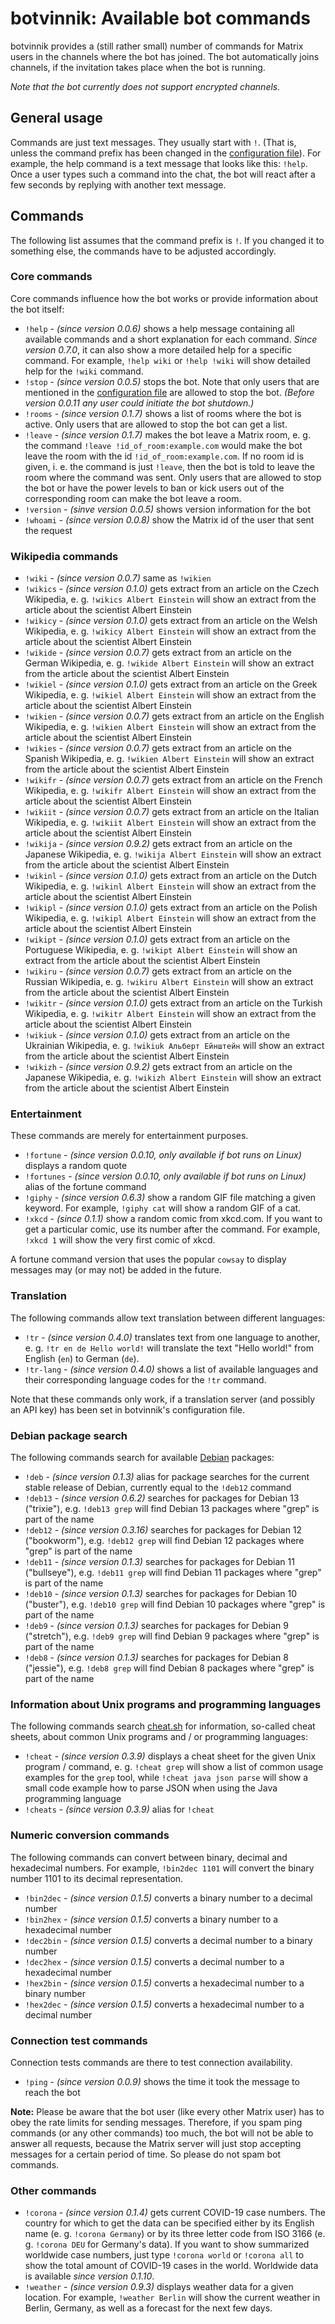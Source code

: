 # botvinnik: Available bot commands

botvinnik provides a (still rather small) number of commands for Matrix users
in the channels where the bot has joined. The bot automatically joins channels,
if the invitation takes place when the bot is running.

_Note that the bot currently does not support encrypted channels._

## General usage

Commands are just text messages. They usually start with `!`. (That is, unless
the command prefix has been changed in the [configuration file](configuration.md)).
For example, the help command is a text message that looks like this: `!help`.
Once a user types such a command into the chat, the bot will react after a few
seconds by replying with another text message.

## Commands

The following list assumes that the command prefix is `!`. If you changed it to
something else, the commands have to be adjusted accordingly.

### Core commands

Core commands influence how the bot works or provide information about the bot
itself:

* `!help` - _(since version 0.0.6)_ shows a help message containing all
  available commands and a short explanation for each command. _Since version
  0.7.0_, it can also show a more detailed help for a specific command. For
  example, `!help wiki` or `!help !wiki` will show detailed help for the `!wiki`
  command.
* `!stop` - _(since version 0.0.5)_ stops the bot. Note that only users that are
  mentioned in the [configuration file](configuration.md) are allowed to stop
  the bot.
  _(Before version 0.0.11 any user could initiate the bot shutdown.)_
* `!rooms` - _(since version 0.1.7)_ shows a list of rooms where the bot is
  active. Only users that are allowed to stop the bot can get a list.
* `!leave` - _(since version 0.1.7)_ makes the bot leave a Matrix room, e. g.
  the command `!leave !id_of_room:example.com` would make the bot leave the
  room with the id `!id_of_room:example.com`. If no room id is given, i. e. the
  command is just `!leave`, then the bot is told to leave the room where the
  command was sent.
  Only users that are allowed to stop the bot or have the power levels to ban or
  kick users out of the corresponding room can make the bot leave a room.
* `!version` - _(sinve version 0.0.5)_ shows version information for the bot
* `!whoami` - _(since version 0.0.8)_ show the Matrix id of the user that sent
  the request

### Wikipedia commands

* `!wiki` - _(since version 0.0.7)_ same as `!wikien`
* `!wikics` - _(since version 0.1.0)_ gets extract from an article on the Czech
  Wikipedia, e. g. `!wikics Albert Einstein` will show an extract from the
  article about the scientist Albert Einstein
* `!wikicy` - _(since version 0.1.0)_ gets extract from an article on the Welsh
  Wikipedia, e. g. `!wikicy Albert Einstein` will show an extract from the
  article about the scientist Albert Einstein
* `!wikide` - _(since version 0.0.7)_ gets extract from an article on the German
  Wikipedia, e. g. `!wikide Albert Einstein` will show an extract from the
  article about the scientist Albert Einstein
* `!wikiel` - _(since version 0.1.0)_ gets extract from an article on the Greek
  Wikipedia, e. g. `!wikiel Albert Einstein` will show an extract from the
  article about the scientist Albert Einstein
* `!wikien` - _(since version 0.0.7)_ gets extract from an article on the
  English Wikipedia, e. g. `!wikien Albert Einstein` will show an extract from
  the article about the scientist Albert Einstein
* `!wikies` - _(since version 0.0.7)_ gets extract from an article on the
  Spanish Wikipedia, e. g. `!wikien Albert Einstein` will show an extract from
  the article about the scientist Albert Einstein
* `!wikifr` - _(since version 0.0.7)_ gets extract from an article on the French
  Wikipedia, e. g. `!wikifr Albert Einstein` will show an extract from the
  article about the scientist Albert Einstein
* `!wikiit` - _(since version 0.0.7)_ gets extract from an article on the
  Italian Wikipedia, e. g. `!wikiit Albert Einstein` will show an extract from
  the article about the scientist Albert Einstein
* `!wikija` - _(since version 0.9.2)_ gets extract from an article on the
  Japanese Wikipedia, e. g. `!wikija Albert Einstein` will show an extract from
  the article about the scientist Albert Einstein
* `!wikinl` - _(since version 0.1.0)_ gets extract from an article on the Dutch
  Wikipedia, e. g. `!wikinl Albert Einstein` will show an extract from the
  article about the scientist Albert Einstein
* `!wikipl` - _(since version 0.1.0)_ gets extract from an article on the Polish
  Wikipedia, e. g. `!wikipl Albert Einstein` will show an extract from the
  article about the scientist Albert Einstein
* `!wikipt` - _(since version 0.1.0)_ gets extract from an article on the
  Portuguese Wikipedia, e. g. `!wikipt Albert Einstein` will show an extract
  from the article about the scientist Albert Einstein
* `!wikiru` - _(since version 0.0.7)_ gets extract from an article on the
  Russian Wikipedia, e. g. `!wikiru Albert Einstein` will show an extract from
  the article about the scientist Albert Einstein
* `!wikitr` - _(since version 0.1.0)_ gets extract from an article on the
  Turkish Wikipedia, e. g. `!wikitr Albert Einstein` will show an extract from
  the article about the scientist Albert Einstein
* `!wikiuk` - _(since version 0.1.0)_ gets extract from an article on the
  Ukrainian Wikipedia, e. g. `!wikiuk Альберт Ейнштейн` will show an extract
  from the article about the scientist Albert Einstein
* `!wikizh` - _(since version 0.9.2)_ gets extract from an article on the
  Japanese Wikipedia, e. g. `!wikizh Albert Einstein` will show an extract from
  the article about the scientist Albert Einstein

### Entertainment

These commands are merely for entertainment purposes.

* `!fortune` - _(since version 0.0.10, only available if bot runs on Linux)_
   displays a random quote
* `!fortunes` - _(since version 0.0.10, only available if bot runs on Linux)_
   alias of the fortune command
* `!giphy` - _(since version 0.6.3)_ show a random GIF file matching a given
  keyword. For example, `!giphy cat` will show a random GIF of a cat.
* `!xkcd` - _(since 0.1.1)_ show a random comic from xkcd.com. If you want to
  get a particular comic, use its number after the command. For example,
  `!xkcd 1` will show the very first comic of xkcd.

A fortune command version that uses the popular `cowsay` to display messages may
(or may not) be added in the future.

### Translation

The following commands allow text translation between different languages:

* `!tr` - _(since version 0.4.0)_ translates text from one language to another,
  e. g. `!tr en de Hello world!` will translate the text "Hello world!" from
  English (`en`) to German (`de`).
* `!tr-lang` - _(since version 0.4.0)_ shows a list of available languages and
  their corresponding language codes for the `!tr` command.

Note that these commands only work, if a translation server (and possibly an API
key) has been set in botvinnik's configuration file.

### Debian package search

The following commands search for available [Debian](https://www.debian.org/)
packages:

* `!deb` - _(since version 0.1.3)_ alias for package searches for the current
  stable release of Debian, currently equal to the `!deb12` command
* `!deb13` - _(since version 0.6.2)_ searches for packages for Debian 13
  ("trixie"), e.g. `!deb13 grep` will find Debian 13 packages where "grep" is
  part of the name
* `!deb12` - _(since version 0.3.16)_ searches for packages for Debian 12
  ("bookworm"), e.g. `!deb12 grep` will find Debian 12 packages where "grep" is
  part of the name
* `!deb11` - _(since version 0.1.3)_ searches for packages for Debian 11
  ("bullseye"), e.g. `!deb11 grep` will find Debian 11 packages where "grep" is
  part of the name
* `!deb10` - _(since version 0.1.3)_ searches for packages for Debian 10
  ("buster"), e.g. `!deb10 grep` will find Debian 10 packages where "grep" is
  part of the name
* `!deb9` - _(since version 0.1.3)_ searches for packages for Debian 9
  ("stretch"), e.g. `!deb9 grep` will find Debian 9 packages where "grep" is
  part of the name
* `!deb8` - _(since version 0.1.3)_ searches for packages for Debian 8
  ("jessie"), e.g. `!deb8 grep` will find Debian 8 packages where "grep" is
  part of the name

### Information about Unix programs and programming languages

The following commands search [cheat.sh](https://cheat.sh/) for information,
so-called cheat sheets, about common Unix programs and / or programming
languages:

* `!cheat` - _(since version 0.3.9)_ displays a cheat sheet for the given Unix
   program / command, e. g. `!cheat grep` will show a list of common usage
   examples for the `grep` tool, while `!cheat java json parse` will show a
   small code example how to parse JSON when using the Java programming language
* `!cheats` - _(since version 0.3.9)_ alias for `!cheat`

### Numeric conversion commands

The following commands can convert between binary, decimal and hexadecimal
numbers. For example, `!bin2dec 1101` will convert the binary number 1101 to
its decimal representation.

* `!bin2dec` - _(since version 0.1.5)_ converts a binary number to a decimal
  number
* `!bin2hex` - _(since version 0.1.5)_ converts a binary number to a hexadecimal
  number
* `!dec2bin` - _(since version 0.1.5)_ converts a decimal number to a binary
  number
* `!dec2hex` - _(since version 0.1.5)_ converts a decimal number to a
  hexadecimal number
* `!hex2bin` - _(since version 0.1.5)_ converts a hexadecimal number to a binary
  number
* `!hex2dec` - _(since version 0.1.5)_ converts a hexadecimal number to a
  decimal number

### Connection test commands

Connection tests commands are there to test connection availability.

* `!ping` - _(since version 0.0.9)_ shows the time it took the message to reach
  the bot

**Note:** Please be aware that the bot user (like every other Matrix user) has
to obey the rate limits for sending messages. Therefore, if you spam ping
commands (or any other commands) too much, the bot will not be able to answer
all requests, because the Matrix server will just stop accepting messages for a
certain period of time. So please do not spam bot commands.

### Other commands

* `!corona` - _(since version 0.1.4)_ gets current COVID-19 case numbers. The
  country for which to get the data can be specified either by its English name
  (e. g. `!corona Germany`) or by its three letter code from ISO 3166 (e. g.
  `!corona DEU` for Germany's data). If you want to show summarized worldwide
  case numbers, just type `!corona world` or `!corona all` to show the total
  amount of COVID-19 cases in the world. Worldwide data is available _since
  version 0.1.10_.
* `!weather` - _(since version 0.9.3)_ displays weather data for a given
  location. For example, `!weather Berlin` will show the current weather in
  Berlin, Germany, as well as a forecast for the next few days.
